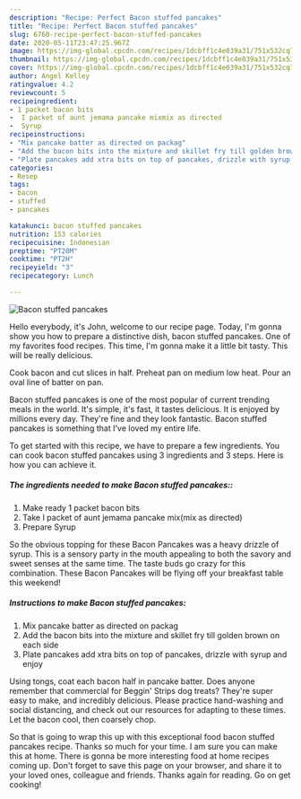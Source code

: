 ```yaml
---
description: "Recipe: Perfect Bacon stuffed pancakes"
title: "Recipe: Perfect Bacon stuffed pancakes"
slug: 6760-recipe-perfect-bacon-stuffed-pancakes
date: 2020-05-11T23:47:25.967Z
image: https://img-global.cpcdn.com/recipes/1dcbff1c4e039a31/751x532cq70/bacon-stuffed-pancakes-recipe-main-photo.jpg
thumbnail: https://img-global.cpcdn.com/recipes/1dcbff1c4e039a31/751x532cq70/bacon-stuffed-pancakes-recipe-main-photo.jpg
cover: https://img-global.cpcdn.com/recipes/1dcbff1c4e039a31/751x532cq70/bacon-stuffed-pancakes-recipe-main-photo.jpg
author: Angel Kelley
ratingvalue: 4.2
reviewcount: 5
recipeingredient:
- 1 packet bacon bits
-  I packet of aunt jemama pancake mixmix as directed
-  Syrup
recipeinstructions:
- "Mix pancake batter as directed on packag"
- "Add the bacon bits into the mixture and skillet fry till golden brown on each side"
- "Plate pancakes add xtra bits on top of pancakes, drizzle with syrup and enjoy"
categories:
- Resep
tags:
- bacon
- stuffed
- pancakes

katakunci: bacon stuffed pancakes
nutrition: 153 calories
recipecuisine: Indonesian
preptime: "PT20M"
cooktime: "PT2H"
recipeyield: "3"
recipecategory: Lunch

---
```



![Bacon stuffed pancakes](https://img-global.cpcdn.com/recipes/1dcbff1c4e039a31/751x532cq70/bacon-stuffed-pancakes-recipe-main-photo.jpg)

Hello everybody, it's John, welcome to our recipe page. Today, I'm gonna show you how to prepare a distinctive dish, bacon stuffed pancakes. One of my favorites food recipes. This time, I'm gonna make it a little bit tasty. This will be really delicious.

Cook bacon and cut slices in half. Preheat pan on medium low heat. Pour an oval line of batter on pan.

Bacon stuffed pancakes is one of the most popular of current trending meals in the world. It's simple, it's fast, it tastes delicious. It is enjoyed by millions every day. They're fine and they look fantastic. Bacon stuffed pancakes is something that I've loved my entire life.


To get started with this recipe, we have to prepare a few ingredients. You can cook bacon stuffed pancakes using 3 ingredients and 3 steps. Here is how you can achieve it.

##### The ingredients needed to make Bacon stuffed pancakes::

1. Make ready 1 packet bacon bits
1. Take  I packet of aunt jemama pancake mix(mix as directed)
1. Prepare  Syrup


So the obvious topping for these Bacon Pancakes was a heavy drizzle of syrup. This is a sensory party in the mouth appealing to both the savory and sweet senses at the same time. The taste buds go crazy for this combination. These Bacon Pancakes will be flying off your breakfast table this weekend! 

##### Instructions to make Bacon stuffed pancakes:

1. Mix pancake batter as directed on packag
1. Add the bacon bits into the mixture and skillet fry till golden brown on each side
1. Plate pancakes add xtra bits on top of pancakes, drizzle with syrup and enjoy


Using tongs, coat each bacon half in pancake batter. Does anyone remember that commercial for Beggin&#39; Strips dog treats? They&#39;re super easy to make, and incredibly delicious. Please practice hand-washing and social distancing, and check out our resources for adapting to these times. Let the bacon cool, then coarsely chop. 

So that is going to wrap this up with this exceptional food bacon stuffed pancakes recipe. Thanks so much for your time. I am sure you can make this at home. There is gonna be more interesting food at home recipes coming up. Don't forget to save this page on your browser, and share it to your loved ones, colleague and friends. Thanks again for reading. Go on get cooking!
